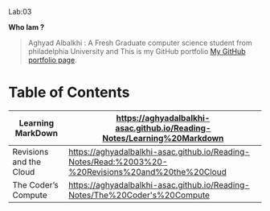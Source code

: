 Lab:03

**Who Iam ?**

> Aghyad Albalkhi : A Fresh Graduate computer science student from philadelphia University and This is my GitHub portfolio [My GitHub portfolio page](https://github.com/aghyadalbalkhi-ASAC/Lab-01b---Learning-Markdown).

# Table of Contents

| Learning MarkDown       | https://aghyadalbalkhi-asac.github.io/Reading-Notes/Learning%20Markdown                            |
|-------------------------|----------------------------------------------------------------------------------------------------|
| Revisions and the Cloud | https://aghyadalbalkhi-asac.github.io/Reading-Notes/Read:%2003%20-%20Revisions%20and%20the%20Cloud |
| The Coder’s Compute     | https://aghyadalbalkhi-asac.github.io/Reading-Notes/The%20Coder's%20Compute                        |
